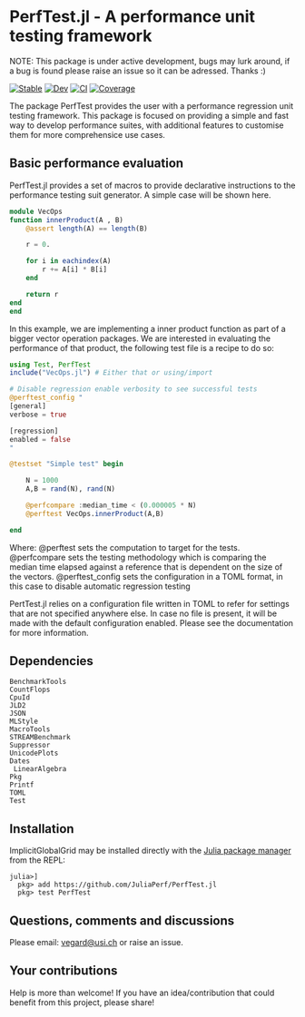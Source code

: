 # PerfTest.jl - A performance unit testing framework

NOTE: This package is under active development, bugs may lurk around, if a bug is found please raise an issue so it can be adressed. Thanks :)

[![Stable](https://img.shields.io/badge/docs-stable-blue.svg)](https://JuliaPerf.github.io/PerfTest.jl/stable)
[![Dev](https://img.shields.io/badge/docs-dev-blue.svg)](https://JuliaPerf.github.io/PerfTest.jl/dev)
[![CI](https://github.com/JuliaPerf/PerfTest.jl/actions/workflows/CI.yml/badge.svg?branch=master)](https://github.com/JuliaPerf/PerfTest.jl/actions/workflows/CI.yml?query=branch%3Amain)
[![Coverage](https://codecov.io/gh/JuliaPerf/PerfTest.jl/branch/master/graph/badge.svg)](https://codecov.io/gh/JuliaPerf/PerfTest.jl)

The package PerfTest provides the user with a performance regression unit testing framework. This package is focused on providing a simple and fast way to develop performance suites, with additional features to customise them for more comprehensice use cases.

## Basic performance evaluation

PerfTest.jl provides a set of macros to provide declarative instructions to the performance testing suit generator. A simple case will be shown here.

```julia
module VecOps
function innerProduct(A , B)
    @assert length(A) == length(B)

    r = 0.

    for i in eachindex(A)
        r += A[i] * B[i]
    end

    return r
end
end
```

In this example, we are implementing a inner product function as part of a bigger vector operation packages. We are interested in evaluating the performance of that product, the following test file is a recipe to do so:


```julia
using Test, PerfTest
include("VecOps.jl") # Either that or using/import 

# Disable regression enable verbosity to see successful tests
@perftest_config "
[general]
verbose = true

[regression]
enabled = false
"

@testset "Simple test" begin

    N = 1000
    A,B = rand(N), rand(N)

    @perfcompare :median_time < (0.000005 * N)
    @perftest VecOps.innerProduct(A,B)

end

```

Where:
    @perftest sets the computation to target for the tests.
    @perfcompare sets the testing methodology which is comparing the median time elapsed against a reference that is dependent on the size of the vectors.
    @perftest_config sets the configuration in a TOML format, in this case to disable automatic regression testing


PertTest.jl relies on a configuration file written in TOML to refer for settings that are not specified anywhere else. In case no file is present, it will be made with the default configuration enabled. Please see the documentation for more information.


## Dependencies

```
BenchmarkTools
CountFlops
CpuId
JLD2
JSON
MLStyle
MacroTools
STREAMBenchmark
Suppressor
UnicodePlots
Dates
 LinearAlgebra
Pkg
Printf
TOML
Test
```

## Installation
ImplicitGlobalGrid may be installed directly with the [Julia package manager](https://docs.julialang.org/en/v1/stdlib/Pkg/index.html) from the REPL:
```julia-repl
julia>]
  pkg> add https://github.com/JuliaPerf/PerfTest.jl
  pkg> test PerfTest
```

## Questions, comments and discussions

Please email: vegard@usi.ch or raise an issue.

## Your contributions

Help is more than welcome! If you have an idea/contribution that could benefit from this project, please share!
